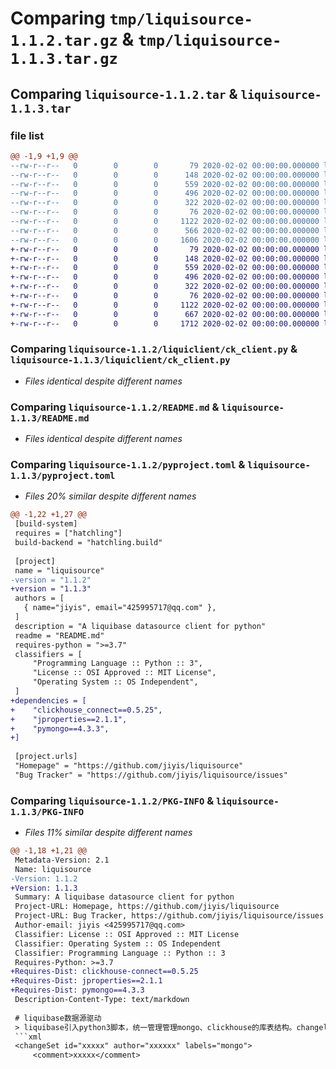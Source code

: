 # Comparing `tmp/liquisource-1.1.2.tar.gz` & `tmp/liquisource-1.1.3.tar.gz`

## Comparing `liquisource-1.1.2.tar` & `liquisource-1.1.3.tar`

### file list

```diff
@@ -1,9 +1,9 @@
--rw-r--r--   0        0        0       79 2020-02-02 00:00:00.000000 liquisource-1.1.2/requirements.txt
--rw-r--r--   0        0        0      148 2020-02-02 00:00:00.000000 liquisource-1.1.2/liquiclient/__init__.py
--rw-r--r--   0        0        0      559 2020-02-02 00:00:00.000000 liquisource-1.1.2/liquiclient/ck_client.py
--rw-r--r--   0        0        0      496 2020-02-02 00:00:00.000000 liquisource-1.1.2/liquiclient/config.py
--rw-r--r--   0        0        0      322 2020-02-02 00:00:00.000000 liquisource-1.1.2/liquiclient/mongo_client.py
--rw-r--r--   0        0        0       76 2020-02-02 00:00:00.000000 liquisource-1.1.2/.gitignore
--rw-r--r--   0        0        0     1122 2020-02-02 00:00:00.000000 liquisource-1.1.2/README.md
--rw-r--r--   0        0        0      566 2020-02-02 00:00:00.000000 liquisource-1.1.2/pyproject.toml
--rw-r--r--   0        0        0     1606 2020-02-02 00:00:00.000000 liquisource-1.1.2/PKG-INFO
+-rw-r--r--   0        0        0       79 2020-02-02 00:00:00.000000 liquisource-1.1.3/requirements.txt
+-rw-r--r--   0        0        0      148 2020-02-02 00:00:00.000000 liquisource-1.1.3/liquiclient/__init__.py
+-rw-r--r--   0        0        0      559 2020-02-02 00:00:00.000000 liquisource-1.1.3/liquiclient/ck_client.py
+-rw-r--r--   0        0        0      496 2020-02-02 00:00:00.000000 liquisource-1.1.3/liquiclient/config.py
+-rw-r--r--   0        0        0      322 2020-02-02 00:00:00.000000 liquisource-1.1.3/liquiclient/mongo_client.py
+-rw-r--r--   0        0        0       76 2020-02-02 00:00:00.000000 liquisource-1.1.3/.gitignore
+-rw-r--r--   0        0        0     1122 2020-02-02 00:00:00.000000 liquisource-1.1.3/README.md
+-rw-r--r--   0        0        0      667 2020-02-02 00:00:00.000000 liquisource-1.1.3/pyproject.toml
+-rw-r--r--   0        0        0     1712 2020-02-02 00:00:00.000000 liquisource-1.1.3/PKG-INFO
```

### Comparing `liquisource-1.1.2/liquiclient/ck_client.py` & `liquisource-1.1.3/liquiclient/ck_client.py`

 * *Files identical despite different names*

### Comparing `liquisource-1.1.2/README.md` & `liquisource-1.1.3/README.md`

 * *Files identical despite different names*

### Comparing `liquisource-1.1.2/pyproject.toml` & `liquisource-1.1.3/pyproject.toml`

 * *Files 20% similar despite different names*

```diff
@@ -1,22 +1,27 @@
 [build-system]
 requires = ["hatchling"]
 build-backend = "hatchling.build"
 
 [project]
 name = "liquisource"
-version = "1.1.2"
+version = "1.1.3"
 authors = [
   { name="jiyis", email="425995717@qq.com" },
 ]
 description = "A liquibase datasource client for python"
 readme = "README.md"
 requires-python = ">=3.7"
 classifiers = [
     "Programming Language :: Python :: 3",
     "License :: OSI Approved :: MIT License",
     "Operating System :: OS Independent",
 ]
+dependencies = [
+    "clickhouse_connect==0.5.25",
+    "jproperties==2.1.1",
+    "pymongo==4.3.3",
+]
 
 [project.urls]
 "Homepage" = "https://github.com/jiyis/liquisource"
 "Bug Tracker" = "https://github.com/jiyis/liquisource/issues"
```

### Comparing `liquisource-1.1.2/PKG-INFO` & `liquisource-1.1.3/PKG-INFO`

 * *Files 11% similar despite different names*

```diff
@@ -1,18 +1,21 @@
 Metadata-Version: 2.1
 Name: liquisource
-Version: 1.1.2
+Version: 1.1.3
 Summary: A liquibase datasource client for python
 Project-URL: Homepage, https://github.com/jiyis/liquisource
 Project-URL: Bug Tracker, https://github.com/jiyis/liquisource/issues
 Author-email: jiyis <425995717@qq.com>
 Classifier: License :: OSI Approved :: MIT License
 Classifier: Operating System :: OS Independent
 Classifier: Programming Language :: Python :: 3
 Requires-Python: >=3.7
+Requires-Dist: clickhouse-connect==0.5.25
+Requires-Dist: jproperties==2.1.1
+Requires-Dist: pymongo==4.3.3
 Description-Content-Type: text/markdown
 
 # liquibase数据源驱动
 > liquibase引入python3脚本，统一管理管理mongo、clickhouse的库表结构。changelog记录还是选在记录到mysql中，这样业务上会更加灵活
 ```xml
 <changeSet id="xxxxx" author="xxxxxx" labels="mongo">
     <comment>xxxxx</comment>
```

